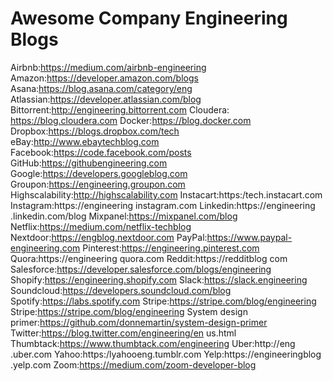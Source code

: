 # Awesome Company Engineering Blogs

Airbnb:https://medium.com/airbnb-engineering
Amazon:https://developer.amazon.com/blogs
Asana:https://blog.asana.com/category/eng
Atlassian:https://developer.atlassian.com/blog
Bittorrent:http://engineering.bittorrent.com
Cloudera: https://blog.cloudera.com
Docker:https://blog.docker.com
Dropbox:https://blogs.dropbox.com/tech
eBay:http://www.ebaytechblog.com
Facebook:https://code.facebook.com/posts
GitHub:https://githubengineering.com
Google:https://developers.googleblog.com
Groupon:https://engineering.groupon.com
Highscalability:http://highscalability.com
Instacart:https:/tech.instacart.com
Instagram:https://engineering instagram.com
Linkedin:https://engineering .linkedin.com/blog
Mixpanel:https://mixpanel.com/blog
Netflix:https://medium.com/netflix-techblog
Nextdoor:https://engblog.nextdoor.com
PayPal:https://www.paypal-engineering.com
Pinterest:https://engineering.pinterest.com
Quora:https://engineering quora.com
Reddit:https://redditblog com
Salesforce:https://developer.salesforce.com/blogs/engineering
Shopify:https://engineering.shopify.com
Slack:https://slack.engineering
Soundcloud:https://developers.soundcloud.com/blog
Spotify:https://labs.spotify.com
Stripe:https://stripe.com/blog/engineering
Stripe:https://stripe.com/blog/engineering
System design primer:https://github.com/donnemartin/system-design-primer
Twitter:https://blog.twitter.com/engineering/en us.html
Thumbtack:https://www.thumbtack.com/engineering
Uber:http://eng .uber.com
Yahoo:https:/lyahooeng.tumblr.com
Yelp:https://engineeringblog .yelp.com
Zoom:https://medium.com/zoom-developer-blog
